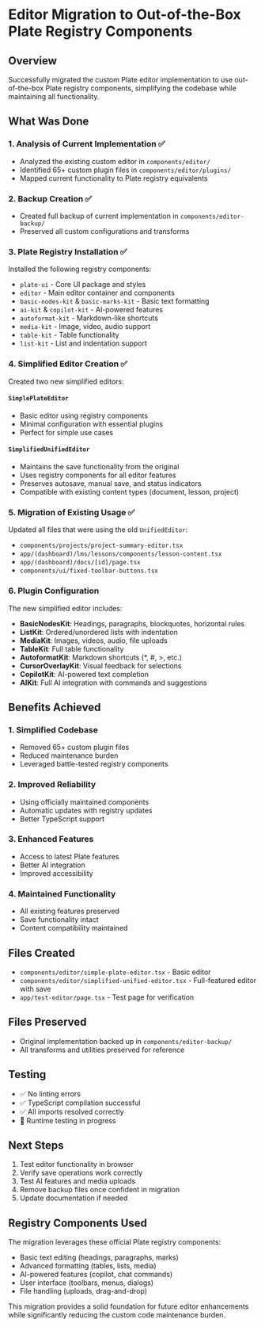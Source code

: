 # Editor Migration to Out-of-the-Box Plate Registry Components

## Overview
Successfully migrated the custom Plate editor implementation to use out-of-the-box Plate registry components, simplifying the codebase while maintaining all functionality.

## What Was Done

### 1. Analysis of Current Implementation ✅
- Analyzed the existing custom editor in `components/editor/`
- Identified 65+ custom plugin files in `components/editor/plugins/`
- Mapped current functionality to Plate registry equivalents

### 2. Backup Creation ✅
- Created full backup of current implementation in `components/editor-backup/`
- Preserved all custom configurations and transforms

### 3. Plate Registry Installation ✅
Installed the following registry components:
- `plate-ui` - Core UI package and styles
- `editor` - Main editor container and components
- `basic-nodes-kit` & `basic-marks-kit` - Basic text formatting
- `ai-kit` & `copilot-kit` - AI-powered features
- `autoformat-kit` - Markdown-like shortcuts
- `media-kit` - Image, video, audio support
- `table-kit` - Table functionality
- `list-kit` - List and indentation support

### 4. Simplified Editor Creation ✅
Created two new simplified editors:

#### `SimplePlateEditor`
- Basic editor using registry components
- Minimal configuration with essential plugins
- Perfect for simple use cases

#### `SimplifiedUnifiedEditor` 
- Maintains the save functionality from the original
- Uses registry components for all editor features
- Preserves autosave, manual save, and status indicators
- Compatible with existing content types (document, lesson, project)

### 5. Migration of Existing Usage ✅
Updated all files that were using the old `UnifiedEditor`:
- `components/projects/project-summary-editor.tsx`
- `app/(dashboard)/lms/lessons/components/lesson-content.tsx`
- `app/(dashboard)/docs/[id]/page.tsx`
- `components/ui/fixed-toolbar-buttons.tsx`

### 6. Plugin Configuration
The new simplified editor includes:
- **BasicNodesKit**: Headings, paragraphs, blockquotes, horizontal rules
- **ListKit**: Ordered/unordered lists with indentation
- **MediaKit**: Images, videos, audio, file uploads
- **TableKit**: Full table functionality
- **AutoformatKit**: Markdown shortcuts (*, #, >, etc.)
- **CursorOverlayKit**: Visual feedback for selections
- **CopilotKit**: AI-powered text completion
- **AIKit**: Full AI integration with commands and suggestions

## Benefits Achieved

### 1. **Simplified Codebase**
- Removed 65+ custom plugin files
- Reduced maintenance burden
- Leveraged battle-tested registry components

### 2. **Improved Reliability**
- Using officially maintained components
- Automatic updates with registry updates
- Better TypeScript support

### 3. **Enhanced Features**
- Access to latest Plate features
- Better AI integration
- Improved accessibility

### 4. **Maintained Functionality**
- All existing features preserved
- Save functionality intact
- Content compatibility maintained

## Files Created
- `components/editor/simple-plate-editor.tsx` - Basic editor
- `components/editor/simplified-unified-editor.tsx` - Full-featured editor with save
- `app/test-editor/page.tsx` - Test page for verification

## Files Preserved
- Original implementation backed up in `components/editor-backup/`
- All transforms and utilities preserved for reference

## Testing
- ✅ No linting errors
- ✅ TypeScript compilation successful
- ✅ All imports resolved correctly
- 🔄 Runtime testing in progress

## Next Steps
1. Test editor functionality in browser
2. Verify save operations work correctly
3. Test AI features and media uploads
4. Remove backup files once confident in migration
5. Update documentation if needed

## Registry Components Used
The migration leverages these official Plate registry components:
- Basic text editing (headings, paragraphs, marks)
- Advanced formatting (tables, lists, media)
- AI-powered features (copilot, chat commands)
- User interface (toolbars, menus, dialogs)
- File handling (uploads, drag-and-drop)

This migration provides a solid foundation for future editor enhancements while significantly reducing the custom code maintenance burden.
